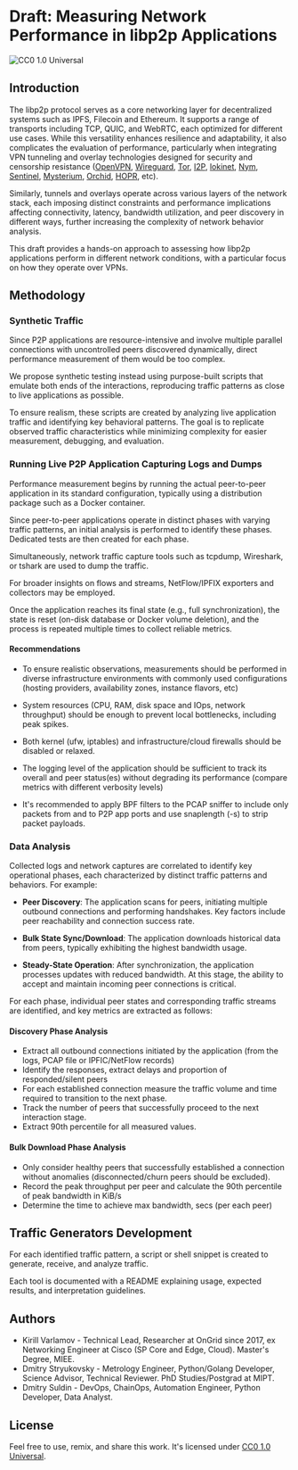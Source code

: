 # Draft: Measuring Network Performance in libp2p Applications

![CC0 1.0 Universal](https://img.shields.io/badge/license-CC0%201.0%20Universal-blue.svg)

## Introduction

The libp2p protocol serves as a core networking layer for decentralized systems such as IPFS, Filecoin and Ethereum. It supports a range of transports including TCP, QUIC, and WebRTC, each optimized for different use cases. While this versatility enhances resilience and adaptability, it also complicates the evaluation of performance, particularly when integrating VPN tunneling and overlay technologies designed for security and censorship resistance ([OpenVPN](https://github.com/OpenVPN/openvpn), [Wireguard](https://www.wireguard.com/), [Tor](https://github.com/thetorproject), [I2P](https://github.com/i2p/i2p.i2p), [lokinet](https://github.com/oxen-io/lokinet), [Nym](https://github.com/nymtech), [Sentinel](https://github.com/sentinel-official), [Mysterium](https://github.com/mysteriumnetwork/node), [Orchid](https://github.com/OrchidTechnologies/orchid), [HOPR](https://github.com/hoprnet/hoprnet), etc).

Similarly, tunnels and overlays operate across various layers of the network stack, each imposing distinct constraints and performance implications affecting connectivity, latency, bandwidth utilization, and peer discovery in different ways, further increasing the complexity of network behavior analysis.

This draft provides a hands-on approach to assessing how libp2p applications perform in different network conditions, with a particular focus on how they operate over VPNs.

## Methodology

### Synthetic Traffic

Since P2P applications are resource-intensive and involve multiple parallel connections with uncontrolled peers discovered dynamically, direct performance measurement of them would be too complex.

We propose synthetic testing instead using purpose-built scripts that emulate both ends of the interactions, reproducing traffic patterns as close to live applications as possible.

To ensure realism, these scripts are created by analyzing live application traffic and identifying key behavioral patterns. The goal is to replicate observed traffic characteristics while minimizing complexity for easier measurement, debugging, and evaluation.

### Running Live P2P Application Capturing Logs and Dumps

Performance measurement begins by running the actual peer-to-peer application in its standard configuration, typically using a distribution package such as a Docker container.

Since peer-to-peer applications operate in distinct phases with varying traffic patterns, an initial analysis is performed to identify these phases. Dedicated tests are then created for each phase.

Simultaneously, network traffic capture tools such as tcpdump, Wireshark, or tshark are used to dump the traffic.

For broader insights on flows and streams, NetFlow/IPFIX exporters and collectors may be employed.

Once the application reaches its final state (e.g., full synchronization), the state is reset (on-disk database or Docker volume deletion), and the process is repeated multiple times to collect reliable metrics.

#### Recommendations

* To ensure realistic observations, measurements should be performed in diverse infrastructure environments with commonly used configurations (hosting providers, availability zones, instance flavors, etc)

* System resources (CPU, RAM, disk space and IOps, network throughput) should be enough to prevent local bottlenecks, including peak spikes.

* Both kernel (ufw, iptables) and infrastructure/cloud firewalls should be disabled or relaxed.

* The logging level of the application should be sufficient to track its overall and peer status(es) without degrading its performance (compare metrics with different verbosity levels)

* It's recommended to apply BPF filters to the PCAP sniffer to include only packets from and to P2P app ports and use snaplength (-s) to strip packet payloads.

### Data Analysis

Collected logs and network captures are correlated to identify key operational phases, each characterized by distinct traffic patterns and behaviors. For example:

* **Peer Discovery**: The application scans for peers, initiating multiple outbound connections and performing handshakes. Key factors include peer reachability and connection success rate.

* **Bulk State Sync/Download**: The application downloads historical data from peers, typically exhibiting the highest bandwidth usage.

* **Steady-State Operation**: After synchronization, the application processes updates with reduced bandwidth. At this stage, the ability to accept and maintain incoming peer connections is critical.

For each phase, individual peer states and corresponding traffic streams are identified, and key metrics are extracted as follows:

#### Discovery Phase Analysis

* Extract all outbound connections initiated by the application (from the logs, PCAP file or IPFIC/NetFlow records)
* Identify the responses, extract delays and proportion of responded/silent peers
* For each established connection measure the traffic volume and time required to transition to the next phase.
* Track the number of peers that successfully proceed to the next interaction stage.
* Extract 90th percentile for all measured values.

#### Bulk Download Phase Analysis

* Only consider healthy peers that successfully established a connection without anomalies (disconnected/churn peers should be excluded).
* Record the peak throughput per peer and calculate the 90th percentile of peak bandwidth in KiB/s
* Determine the time to achieve max bandwidth, secs (per each peer)

## Traffic Generators Development

For each identified traffic pattern, a script or shell snippet is created to generate, receive, and analyze traffic.

Each tool is documented with a README explaining usage, expected results, and interpretation guidelines.

## Authors

* Kirill Varlamov - Technical Lead, Researcher at OnGrid since 2017, ex Networking Engineer at Cisco (SP Core and Edge, Cloud). Master's Degree, MIEE.
* Dmitry Stryukovsky - Metrology Engineer, Python/Golang Developer, Science Advisor, Technical Reviewer. PhD Studies/Postgrad at MIPT.
* Dmitry Suldin - DevOps, ChainOps, Automation Engineer, Python Developer, Data Analyst.

## License

Feel free to use, remix, and share this work. It's licensed under [CC0 1.0 Universal](https://creativecommons.org/publicdomain/zero/1.0/).